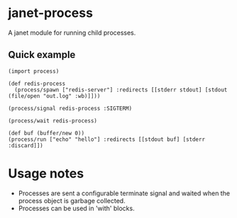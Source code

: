 # janet-process

A janet module for running child processes.

## Quick example

```
(import process)

(def redis-process 
  (process/spawn ["redis-server"] :redirects [[stderr stdout] [stdout (file/open "out.log" :wb)]]))

(process/signal redis-process :SIGTERM)

(process/wait redis-process)

(def buf (buffer/new 0))
(process/run ["echo" "hello"] :redirects [[stdout buf] [stderr :discard]])
```

# Usage notes

- Processes are sent a configurable terminate signal and waited when the process object is garbage collected.
- Processes can be used in 'with' blocks.
